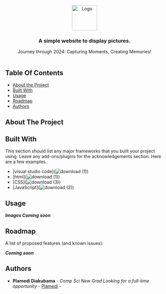 <br/>
<p align="center">
  <a href="https://github.com/PlamediD/slideshowapp">
    <img src="" alt="Logo" width="80" height="80">
  </a>

  <h3 align="center">A simple website to display pictures. </h3>

  <p align="center">
    Journey through 2024: Capturing Moments, Creating Memories!
    <br/>
    <br/>
    
  </p>
</p>



## Table Of Contents

* [About the Project](#about-the-project)
* [Built With](#built-with)
* [Usage](#usage)
* [Roadmap](#roadmap)
* [Authors](#authors)

## About The Project





## Built With


This section should list any major frameworks that you built your project using. Leave any add-ons/plugins for the acknowledgements section. Here are a few examples.

* [visual studio code](![download (1)](https://github.com/PlamediD/slideshow-app/assets/87151146/5939127e-b357-48dc-86af-b842411339cb))
* [html](![download (1)](https://github.com/PlamediD/slideshow-app/assets/87151146/c3650239-8903-4ba6-8ad4-8c75c17acc1e))
* [CSS](![download (3)](https://github.com/PlamediD/slideshow-app/assets/87151146/620a5a5c-99de-4b2d-864c-d47da7b6dd3f))
* [JavaScript](![download (2)](https://github.com/PlamediD/slideshow-app/assets/87151146/c17e314c-1712-4b94-ac90-ceaee96bc35b))



## Usage
***Images Coming soon***


## Roadmap

A list of proposed features (and known issues):

***Coming soon***






## Authors

* **Plamedi Diakubama** - *Comp Sci New Grad Looking for a full-time opportunity* - [Plamedi](https://github.com/PlamediD/) - 




